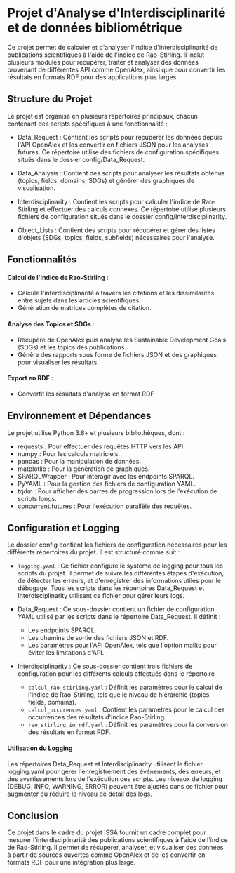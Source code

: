 # Projet d'Analyse d'Interdisciplinarité et de données bibliométrique

Ce projet permet de calculer et d'analyser l'indice d'interdisciplinarité de publications scientifiques à l'aide de l'indice de Rao-Stirling. Il inclut plusieurs modules pour récupérer, traiter et analyser des données provenant de différentes API comme OpenAlex, ainsi que pour convertir les résultats en formats RDF pour des applications plus larges.


## Structure du Projet
Le projet est organisé en plusieurs répertoires principaux, chacun contenant des scripts spécifiques à une fonctionnalité :

- Data_Request : Contient les scripts pour récupérer les données depuis l'API OpenAlex et les convertir en fichiers JSON pour les analyses futures. Ce répertoire utilise des fichiers de configuration spécifiques situés dans le dossier config/Data_Request.

- Data_Analysis : Contient des scripts pour analyser les résultats obtenus (topics, fields, domains, SDGs) et générer des graphiques de visualisation.

- Interdisciplinarity : Contient les scripts pour calculer l'indice de Rao-Stirling et effectuer des calculs connexes. Ce répertoire utilise plusieurs fichiers de configuration situés dans le dossier config/Interdisciplinarity.

- Object_Lists : Contient des scripts pour récupérer et gérer des listes d'objets (SDGs, topics, fields, subfields) nécessaires pour l'analyse.


## Fonctionnalités

#### Calcul de l'indice de Rao-Stirling :
- Calcule l'interdisciplinarité à travers les citations et les dissimilarités entre sujets dans les articles scientifiques.
- Génération de matrices complètes de citation.

#### Analyse des Topics et SDGs :
- Récupère de OpenAlex puis analyse les Sustainable Development Goals (SDGs) et les topics des publications.
- Génère des rapports sous forme de fichiers JSON et des graphiques pour visualiser les résultats.

#### Export en RDF :
- Convertit les résultats d'analyse en format RDF


## Environnement et Dépendances

Le projet utilise Python 3.8+ et plusieurs bibliothèques, dont :
- requests : Pour effectuer des requêtes HTTP vers les API.
- numpy : Pour les calculs matriciels.
- pandas : Pour la manipulation de données.
- matplotlib : Pour la génération de graphiques.
- SPARQLWrapper : Pour interagir avec les endpoints SPARQL.
- PyYAML : Pour la gestion des fichiers de configuration YAML.
- tqdm : Pour afficher des barres de progression lors de l'exécution de scripts longs.
- concurrent.futures : Pour l'exécution parallèle des requêtes.


## Configuration et Logging

Le dossier config contient les fichiers de configuration nécessaires pour les différents répertoires du projet. Il est structuré comme suit :

- `logging.yaml` : Ce fichier configure le système de logging pour tous les scripts du projet. Il permet de suivre les différentes étapes d'exécution, de détecter les erreurs, et d'enregistrer des informations utiles pour le débogage. Tous les scripts dans les répertoires Data_Request et Interdisciplinarity utilisent ce fichier pour gérer leurs logs.

- Data_Request : Ce sous-dossier contient un fichier de configuration YAML utilisé par les scripts dans le répertoire Data_Request. Il définit :
    - Les endpoints SPARQL.
    - Les chemins de sortie des fichiers JSON et RDF.
    - Les paramètres pour l'API OpenAlex, tels que l'option mailto pour éviter les limitations d'API.

- Interdisciplinarity : Ce sous-dossier contient trois fichiers de configuration pour les différents calculs effectués dans le répertoire 
    - `calcul_rao_stirling.yaml` : Définit les paramètres pour le calcul de l'indice de Rao-Stirling, tels que le niveau de hiérarchie (topics, fields, domains).
    - `calcul_occurences.yaml` : Contient les paramètres pour le calcul des occurrences des résultats d'indice Rao-Stirling.
    - `rao_stirling_in_rdf.yaml` : Définit les paramètres pour la conversion des résultats en format RDF.

#### Utilisation du Logging
Les répertoires Data_Request et Interdisciplinarity utilisent le fichier logging.yaml pour gérer l'enregistrement des événements, des erreurs, et des avertissements lors de l'exécution des scripts. Les niveaux de logging (DEBUG, INFO, WARNING, ERROR) peuvent être ajustés dans ce fichier pour augmenter ou réduire le niveau de détail des logs.


## Conclusion
Ce projet dans le cadre du projet ISSA fournit un cadre complet pour mesurer l'interdisciplinarité des publications scientifiques à l'aide de l'indice de Rao-Stirling. Il permet de récupérer, analyser, et visualiser des données à partir de sources ouvertes comme OpenAlex et de les convertir en formats RDF pour une intégration plus large.
